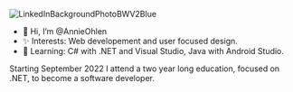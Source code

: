 ![LinkedInBackgroundPhotoBWV2Blue](https://github.com/AnnieOhlen/AnnieOhlen/assets/115146344/eba09a4d-1c5c-4bb0-858e-db7ec7c6424b)

- 👋 Hi, I’m @AnnieOhlen
- ✨ Interests: Web developement and user focused design.
- 🌱 Learning: C# with .NET and Visual Studio, Java with Android Studio.

Starting September 2022 I attend a two year long education, focused on .NET, to become a software developer.

<!---
To add at a later date:
- 📫 How to reach me ...
--->
